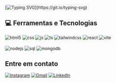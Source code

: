 [![Typing SVG](https://readme-typing-svg.demolab.com/?lines=Eaee,+sou+o+Iago+Liziero.;Full+stack+developer.)](https://git.io/typing-svg)

## 💻 Ferramentas e Tecnologias
<div>
        <img align="center" alt="html5" src="https://img.shields.io/badge/HTML5-E34F26?style=for-the-badge&logo=html5&logoColor=white" />
       <img align="center" alt="css" src="https://img.shields.io/badge/CSS3-1572B6?style=for-the-badge&logo=css3&logoColor=white" />
        <img align="center" alt="js" src="https://img.shields.io/badge/JavaScript-F7DF1E?style=for-the-badge&logo=javascript&logoColor=black" />
       <img align="center" alt="ts" src="https://img.shields.io/badge/TypeScript-007ACC?style=for-the-badge&logo=typescript&logoColor=white" />
        <img align="center" alt="tailwindcss" src="https://img.shields.io/badge/-Tailwindcss-030712?logo=tailwindcss&style=for-the-badge" />
       <img align="center" alt="react" src="https://img.shields.io/badge/React-20232A?style=for-the-badge&logo=react&logoColor=61DAFB" />
        <img align="center" alt="vite" src="https://img.shields.io/badge/-Vite-646CFF?logo=vite&style=for-the-badge&logoColor=white" />
        <br><br>
       <img align="center" alt="nodejs" src="https://img.shields.io/badge/Node.js-43853D?style=for-the-badge&logo=node.js&logoColor=white" />
       <img align="center" alt="sql" src="https://img.shields.io/badge/MySQL-3E6E93?style=for-the-badge&logo=mysql&logoColor=white" />
        <img align="center" alt="mongodb" src="https://img.shields.io/badge/-MongoDB-3f3E42?logo=mongodb&style=for-the-badge" />
       </div>

## Entre em contato
[![Instagram](https://img.shields.io/badge/Instagram-E4405F?style=for-the-badge&logo=instagram&logoColor=white)](https://www.instagram.com/Iagoliziero/)
[![Gmail](https://img.shields.io/badge/Gmail-D14836?style=for-the-badge&logo=gmail&logoColor=white)](mailto:iagolizierox14@gmail.com)
[![LinkedIn](https://img.shields.io/badge/LinkedIn-0077B5?style=for-the-badge&logo=linkedin&logoColor=white)](https://www.linkedin.com/in/iago-liziero-54b81232b?trk=blended-typeahead)
